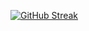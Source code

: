 [![GitHub Streak](https://streak-stats.demolab.com?user=hdlcutii&theme=tokyonight&hide_border=&card_width=700)](https://git.io/streak-stats)
